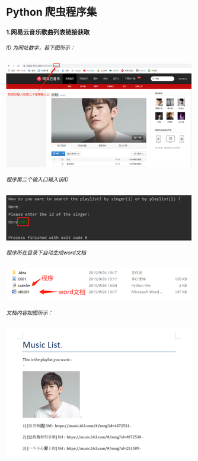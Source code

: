 # Python 爬虫程序集


### 1.网易云音乐歌曲列表链接获取
  
###### ID 为网址数字，若下图所示：  
<img src="image/music_01.png" width = "500">
  
###### 程序第二个输入口输入该ID
<img src="image/music_02.png" width = "500">
  
###### 程序所在目录下自动生成word文档
<img src="image/music_03.png" width = "500">
  
###### 文档内容如图所示：
<img src="image/music_04.png" width = "500">
  
